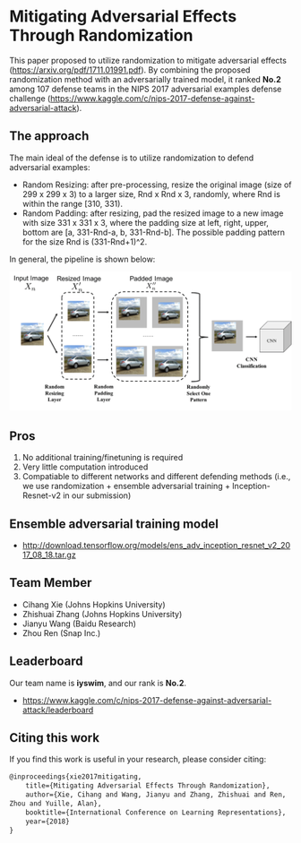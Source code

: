 # Mitigating Adversarial Effects Through Randomization

This paper proposed to utilize randomization to mitigate adversarial effects (https://arxiv.org/pdf/1711.01991.pdf). By combining the proposed randomization method with an adversarially trained model, it ranked **No.2** among 107 defense teams in the NIPS 2017 adversarial examples defense challenge (https://www.kaggle.com/c/nips-2017-defense-against-adversarial-attack). 


## The approach

The main ideal of the defense is to utilize randomization to defend adversarial examples:
- Random Resizing: after pre-processing, resize the original image (size of 299 x 299 x 3) to a larger size, Rnd x Rnd x 3,  randomly, where Rnd is within the range [310, 331). 
- Random Padding: after resizing, pad the resized image to a new image with size 331 x 331 x 3, where the padding size at left, right, upper, bottom are [a, 331-Rnd-a, b, 331-Rnd-b]. The possible padding pattern for the size Rnd is (331-Rnd+1)^2.

In general, the pipeline is shown below:

![Pipeline](pipeline.png)


## Pros 

1. No additional training/finetuning is required
2. Very little computation introduced
3. Compatiable to different networks and different defending methods (i.e., we use randomization + ensemble adversarial training + Inception-Resnet-v2 in our submission)


## Ensemble adversarial training model

- http://download.tensorflow.org/models/ens_adv_inception_resnet_v2_2017_08_18.tar.gz


## Team Member

- Cihang Xie (Johns Hopkins University)
- Zhishuai Zhang (Johns Hopkins University)
- Jianyu Wang (Baidu Research)
- Zhou Ren (Snap Inc.)


## Leaderboard

Our team name is **iyswim**, and our rank is **No.2**.

- https://www.kaggle.com/c/nips-2017-defense-against-adversarial-attack/leaderboard


## Citing this work

If you find this work is useful in your research, please consider citing:

    @inproceedings{xie2017mitigating,
        title={Mitigating Adversarial Effects Through Randomization},
        author={Xie, Cihang and Wang, Jianyu and Zhang, Zhishuai and Ren, Zhou and Yuille, Alan},
        booktitle={International Conference on Learning Representations},
        year={2018}
    }
